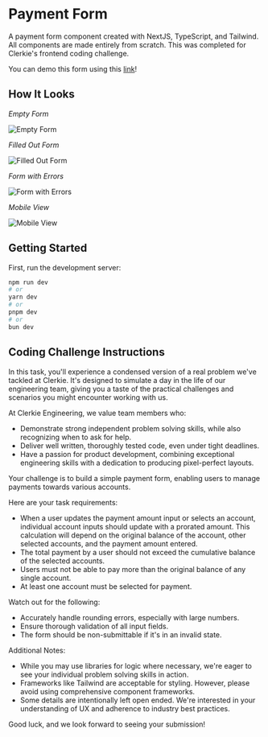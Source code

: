 # Payment Form
A payment form component created with NextJS, TypeScript, and Tailwind. All components are made entirely from scratch.
This was completed for Clerkie's frontend coding challenge. 

You can demo this form using this [link](https://clerkie-fe-challenge.vercel.app/)!

## How It Looks

*Empty Form*

![Empty Form](public/images/Form_Empty.png)

*Filled Out Form*

![Filled Out Form](public/images/Form_Filled.png)

*Form with Errors*

![Form with Errors](public/images/Form_Errors.png)

*Mobile View*

![Mobile View](public/images/Form_Mobile.png)

## Getting Started

First, run the development server:

```bash
npm run dev
# or
yarn dev
# or
pnpm dev
# or
bun dev
```

## Coding Challenge Instructions
In this task, you'll experience a condensed version of a real problem we've tackled at Clerkie. It's designed to simulate a day in the life of our engineering team, giving you a taste of the practical challenges and scenarios you might encounter working with us.

At Clerkie Engineering, we value team members who:
  - Demonstrate strong independent problem solving skills, while also recognizing when to ask for help.
  - Deliver well written, thoroughly tested code, even under tight deadlines.
  - Have a passion for product development, combining exceptional engineering skills with a dedication to producing pixel-perfect layouts.

Your challenge is to build a simple payment form, enabling users to manage payments towards various accounts.

Here are your task requirements:
  - When a user updates the payment amount input or selects an account, individual account inputs should update with a prorated amount. This calculation will depend on the original balance of the account, other selected accounts, and the payment amount entered.
  - The total payment by a user should not exceed the cumulative balance of the selected accounts.
  - Users must not be able to pay more than the original balance of any single account.
  - At least one account must be selected for payment.

Watch out for the following:
  - Accurately handle rounding errors, especially with large numbers.
  - Ensure thorough validation of all input fields.
  - The form should be non-submittable if it's in an invalid state.

Additional Notes:
  - While you may use libraries for logic where necessary, we're eager to see your individual problem solving skills in action.
  - Frameworks like Tailwind are acceptable for styling. However, please avoid using comprehensive component frameworks.
  - Some details are intentionally left open ended. We're interested in your understanding of UX and adherence to industry best practices.

Good luck, and we look forward to seeing your submission!
